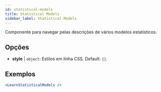```yaml
---
id: statistical-models
title: Statistical Models
sidebar_label: Statistical Models
---
```


Componente para navegar pelas descrições de vários modelos estatísticos.

## Opções

* __style__ | `object`: Estilos em linha CSS. Default: `{}`.


## Exemplos

```jsx live
<LearnStatisticalModels />
```

